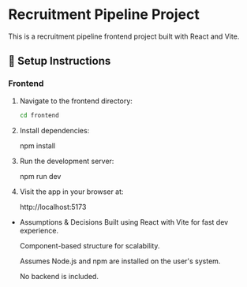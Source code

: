 # Recruitment Pipeline Project

This is a recruitment pipeline frontend project built with React and Vite.

## 🚀 Setup Instructions

### Frontend

1. Navigate to the frontend directory:
   ```bash
   cd frontend

2. Install dependencies:

    npm install

3. Run the development server:

    npm run dev

4. Visit the app in your browser at:

    http://localhost:5173


* Assumptions & Decisions
    Built using React with Vite for fast dev experience.

    Component-based structure for scalability.

    Assumes Node.js and npm are installed on the user's system.

    No backend is included.

